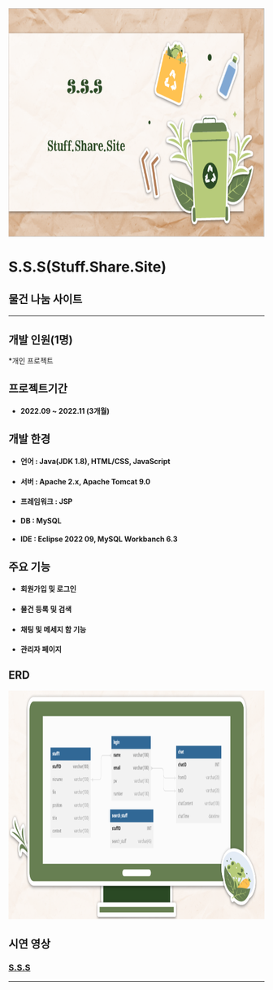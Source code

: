 <img src=S.S.S.png width=850 height=450>    

# S.S.S(Stuff.Share.Site)  
## 물건 나눔 사이트      
#### 
---
## 개발 인원(1명)
*개인 프로젝트  

## 프로젝트기간
* #### 2022.09 ~ 2022.11 (3개월)    

## 개발 한경   
* #### 언어 :        Java(JDK 1.8), HTML/CSS, JavaScript  
* #### 서버 :        Apache 2.x, Apache Tomcat 9.0  
* #### 프레임워크 :  JSP
* #### DB :          MySQL  
* #### IDE :         Eclipse 2022 09, MySQL Workbanch 6.3
  
## 주요 기능   
* #### 회원가입 밎 로그인
* #### 물건 등록 및 검색
* #### 채팅 및 메세지 함 기능
* #### 관리자 페이지



## ERD  
<img src=테이블.png width=850 height=450>    


## 시연 영상
### [S.S.S][project]  
---




 [project]: https://www.youtube.com/watch?v=DONOwRd8uj0
